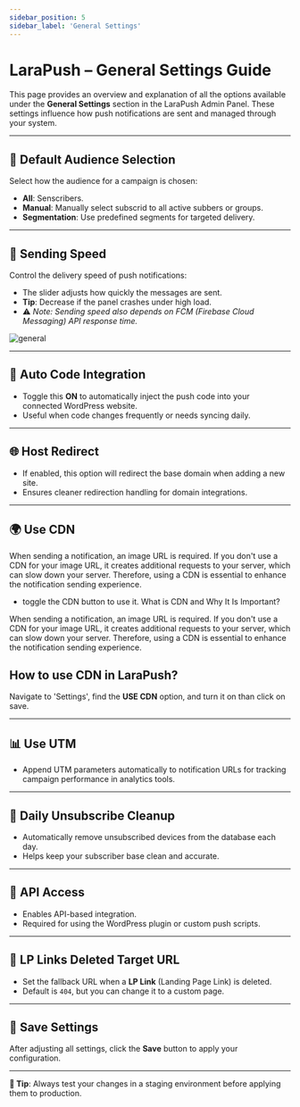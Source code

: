 ```yaml
---
sidebar_position: 5
sidebar_label: 'General Settings'
---
```

# LaraPush – General Settings Guide

This page provides an overview and explanation of all the options available under the **General Settings** section in the LaraPush Admin Panel. These settings influence how push notifications are sent and managed through your system.

---

## 🧩 Default Audience Selection

Select how the audience for a campaign is chosen:

- **All**: Senscribers.
- **Manual**: Manually select subscrid to all active subbers or groups.
- **Segmentation**: Use predefined segments for targeted delivery.

---

## 🚀 Sending Speed

Control the delivery speed of push notifications:

- The slider adjusts how quickly the messages are sent.
- **Tip**: Decrease if the panel crashes under high load.
- ⚠️ *Note: Sending speed also depends on FCM (Firebase Cloud Messaging) API response time.*

![general](/img/general.png)


---

## 🔄 Auto Code Integration

- Toggle this **ON** to automatically inject the push code into your connected WordPress website.
- Useful when code changes frequently or needs syncing daily.

---

## 🌐 Host Redirect

- If enabled, this option will redirect the base domain when adding a new site.
- Ensures cleaner redirection handling for domain integrations.

---

## 🌍 Use CDN

When sending a notification, an image URL is required. If you don't use a CDN for your image URL, it creates additional requests to your server, which can slow down your server. Therefore, using a CDN is essential to enhance the notification sending experience. 
- toggle the CDN button to use it. 
 What is CDN and Why It Is Important? 

When sending a notification, an image URL is required. If you don't use a CDN for your image URL, it creates additional requests to your server, which can slow down your server. Therefore, using a CDN is essential to enhance the notification sending experience.

## How to use CDN in LaraPush?

Navigate to 'Settings', find the **USE CDN** option, and turn it on than click on save.


---

## 📊 Use UTM

- Append UTM parameters automatically to notification URLs for tracking campaign performance in analytics tools.

---

## 🧹 Daily Unsubscribe Cleanup

- Automatically remove unsubscribed devices from the database each day.
- Helps keep your subscriber base clean and accurate.

---

## 🔌 API Access

- Enables API-based integration.
- Required for using the WordPress plugin or custom push scripts.

---

## 🔗 LP Links Deleted Target URL

- Set the fallback URL when a **LP Link** (Landing Page Link) is deleted.
- Default is `404`, but you can change it to a custom page.

---

## 💾 Save Settings

After adjusting all settings, click the **Save** button to apply your configuration.

---

**📝 Tip**: Always test your changes in a staging environment before applying them to production.
